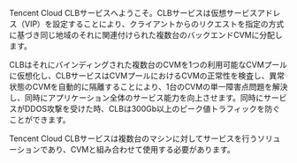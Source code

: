 Tencent Cloud CLBサービスへようこそ。CLBサービスは仮想サービスアドレス（VIP）を設定することにより、クライアントからのリクエストを指定の方式に基づき同じ地域のそれに関連付けられた複数台のバックエンドCVMに分配します。

CLBはそれにバインディングされた複数台のCVMを1つの利用可能なCVMプールに仮想化し、CLBサービスはCVMプールにおけるCVMの正常性を検査し、異常状態のCVMを自動的に隔離することにより、1台のCVMの単一障害点問題を解決し、同時にアプリケーション全体のサービス能力を向上させます。同時にサービスがDDOS攻撃を受けた時、CLBは300Gb以上のピーク値トラフィックを防ぐことができます。

Tencent Cloud CLBサービスは複数台のマシンに対してサービスを行うソリューションであり、CVMと組み合わせて使用する必要があります。

